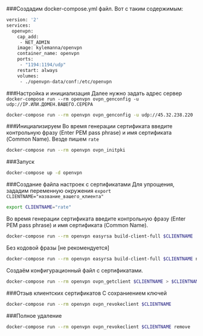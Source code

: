 ###Создадим docker-compose.yml файл.
Вот с таким содержимым:
```dockerfile
version: '2'
services:
  openvpn:
    cap_add:
     - NET_ADMIN
    image: kylemanna/openvpn
    container_name: openvpn
    ports:
     - "1194:1194/udp"
    restart: always
    volumes:
     - ./openvpn-data/conf:/etc/openvpn
```

###Настройка и инициализация
Далее нужно задать адрес сервер `docker-compose run --rm openvpn ovpn_genconfig -u udp://IP.ИЛИ.ДОМЕН.ВАШЕГО.СЕРЕРА`
```bash
docker-compose run --rm openvpn ovpn_genconfig -u udp://45.32.238.220
```

###Инициализируем
Во время генерации сертификата введите контрольную фразу (Enter PEM pass phrase) и имя сертификата (Common Name). 
Везде пишем `rate`
```bash
docker-compose run --rm openvpn ovpn_initpki
```

###Запуск
```bash
docker-compose up -d openvpn
```

###Создание файла настроек с сертификатами
Для упрощения, зададим переменную окружения `export CLIENTNAME="название_вашего_клиента"`
```bash
export CLIENTNAME="rate"
```

Во время генерации сертификата введите контрольную фразу (Enter PEM pass phrase) и имя сертификата (Common Name).
```bash
docker-compose run --rm openvpn easyrsa build-client-full $CLIENTNAME
```

Без кодовой фразы [не рекомендуется]
```bash
docker-compose run --rm openvpn easyrsa build-client-full $CLIENTNAME nopass
```

Создаём конфигурационный файл с сертификатами.
```bash
docker-compose run --rm openvpn ovpn_getclient $CLIENTNAME > $CLIENTNAME.ovpn
```

###Отзыв клиентских сертификатов
С сохраниением ключей
```bash
docker-compose run --rm openvpn ovpn_revokeclient $CLIENTNAME
```

###Полное удаление
```bash
docker-compose run --rm openvpn ovpn_revokeclient $CLIENTNAME remove
```